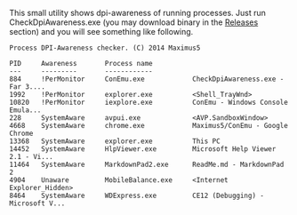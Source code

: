 This small utility shows dpi-awareness of running processes. Just run CheckDpiAwareness.exe
(you may download binary in the [Releases](https://github.com/Maximus5/CheckDpiAwareness/releases) section) and you will see something like following.

    Process DPI-Awareness checker. (C) 2014 Maximus5
                                  
    PID     Awareness       Process name                                              
    ---     ---------       ------------                                              
    884     !PerMonitor     ConEmu.exe            CheckDpiAwareness.exe - Far 3....   
    1992    !PerMonitor     explorer.exe          <Shell_TrayWnd>
    10820   !PerMonitor     iexplore.exe          ConEmu - Windows Console Emula...                     
    228     SystemAware     avpui.exe             <AVP.SandboxWindow>                 
    4668    SystemAware     chrome.exe            Maximus5/ConEmu - Google Chrome   
    13368   SystemAware     explorer.exe          This PC                             
    14452   SystemAware     HlpViewer.exe         Microsoft Help Viewer 2.1 - Vi...   
    11464   SystemAware     MarkdownPad2.exe      ReadMe.md - MarkdownPad 2           
    4904    Unaware         MobileBalance.exe     <Internet Explorer_Hidden>          
    8464    SystemAware     WDExpress.exe         CE12 (Debugging) - Microsoft V...   
